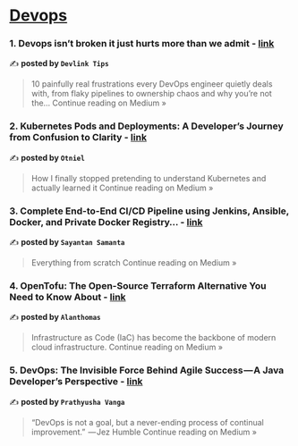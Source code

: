 
<h1><a href=https://medium.com/tag/devops/recommended target="_blank" rel="noopener noreferrer">Devops</a></h1>
<h3>1. Devops isn’t broken it just hurts more than we admit - <a href="https://medium.com/@devlink/devops-isnt-broken-it-just-hurts-more-than-we-admit-dc453fc2b8cb?source=rss------devops-5" target="_blank" rel="noopener noreferrer">link</a></h3>

✍️ **posted by `Devlink Tips`**

<blockquote>10 painfully real frustrations every DevOps engineer quietly deals with, from flaky pipelines to ownership chaos and why you’re not the…
Continue reading on Medium »</blockquote>

<h3>2. Kubernetes Pods and Deployments: A Developer’s Journey from Confusion to Clarity - <a href="https://medium.com/@otniel-tamini/kubernetes-pods-and-deployments-a-developers-journey-from-confusion-to-clarity-ced15b42f1fc?source=rss------devops-5" target="_blank" rel="noopener noreferrer">link</a></h3>

✍️ **posted by `Otniel`**

<blockquote>How I finally stopped pretending to understand Kubernetes and actually learned it
Continue reading on Medium »</blockquote>

<h3>3. Complete End-to-End CI/CD Pipeline using Jenkins, Ansible, Docker, and Private Docker Registry… - <a href="https://sayantansamanta098.medium.com/configure-ci-cd-pipeline-jenkins-ansible-docker-aa4634feac36?source=rss------devops-5" target="_blank" rel="noopener noreferrer">link</a></h3>

✍️ **posted by `Sayantan Samanta`**

<blockquote>Everything from scratch
Continue reading on Medium »</blockquote>

<h3>4. OpenTofu: The Open-Source Terraform Alternative You Need to Know About - <a href="https://alanthecloudarchitect.medium.com/opentofu-the-open-source-terraform-alternative-you-need-to-know-about-d531f9034473?source=rss------devops-5" target="_blank" rel="noopener noreferrer">link</a></h3>

✍️ **posted by `Alanthomas`**

<blockquote>Infrastructure as Code (IaC) has become the backbone of modern cloud infrastructure.
Continue reading on Medium »</blockquote>

<h3>5. DevOps: The Invisible Force Behind Agile Success — A Java Developer’s Perspective - <a href="https://medium.com/@prathyusha.vanga28/devops-the-invisible-force-behind-agile-success-a-java-developers-perspective-b2a8610f6190?source=rss------devops-5" target="_blank" rel="noopener noreferrer">link</a></h3>

✍️ **posted by `Prathyusha Vanga`**

<blockquote>“DevOps is not a goal, but a never-ending process of continual improvement.”
 — Jez Humble
Continue reading on Medium »</blockquote>

